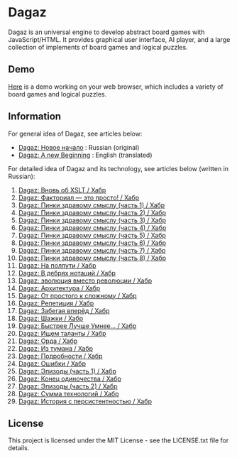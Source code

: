 # Dagaz

Dagaz is an universal engine to develop abstract board games with JavaScript/HTML. It provides graphical user interface, AI player, and a large collection of implements of board games and logical puzzles.

## Demo

[Here](https://glukkazan.github.io/) is a demo working on your web browser, which includes a variety of board games and logical puzzles.

## Information

For general idea of Dagaz, see articles below:

- [Dagaz: Новое начало](https://habr.com/en/post/242547/) : Russian (original)
- [Dagaz: A new Beginning](https://habr.com/ru/post/481868/) : English (translated)

For detailed idea of Dagaz and its technology, see articles below (written in Russian):

1. [Dagaz: Вновь об XSLT / Хабр](https://habr.com/ru/post/245849/)
2. [Dagaz: Факториал — это просто! / Хабр](https://habr.com/ru/post/247263/)
3. [Dagaz: Пинки здравому смыслу (часть 1) / Хабр](https://habr.com/ru/post/248639/)
4. [Dagaz: Пинки здравому смыслу (часть 2) / Хабр](https://habr.com/ru/post/248821/)
5. [Dagaz: Пинки здравому смыслу (часть 3) / Хабр](https://habr.com/ru/post/251401/)
6. [Dagaz: Пинки здравому смыслу (часть 4) / Хабр](https://habr.com/ru/post/253397/)
7. [Dagaz: Пинки здравому смыслу (часть 5) / Хабр](https://habr.com/ru/post/255621/)
8. [Dagaz: Пинки здравому смыслу (часть 6) / Хабр](https://habr.com/ru/post/256701/)
9. [Dagaz: Пинки здравому смыслу (часть 7) / Хабр](https://habr.com/ru/post/258437/)
10. [Dagaz: Пинки здравому смыслу (часть 8) / Хабр](https://habr.com/ru/post/259611/)
11. [Dagaz: На полпути / Хабр](https://habr.com/ru/post/270033/)
12. [Dagaz: В дебрях нотаций / Хабр](https://habr.com/ru/post/309096/)
13. [Dagaz: эволюция вместо революции / Хабр](https://habr.com/ru/post/320474/)
14. [Dagaz: Архитектура / Хабр](https://habr.com/ru/post/322212/)
15. [Dagaz: От простого к сложному / Хабр](https://habr.com/ru/post/323198/)
16. [Dagaz: Репетиция / Хабр](https://habr.com/ru/post/327180/)
17. [Dagaz: Забегая вперёд / Хабр](https://habr.com/ru/post/330320/)
18. [Dagaz: Шажки / Хабр](https://habr.com/ru/post/335228/)
19. [Dagaz: Быстрее Лучше Умнее… / Хабр](https://habr.com/ru/post/349516/)
20. [Dagaz: Ищем таланты / Хабр](https://habr.com/ru/post/353116/)
21. [Dagaz: Орда / Хабр](https://habr.com/ru/post/416595/)
22. [Dagaz: Из тумана / Хабр](https://habr.com/ru/post/422427/)
23. [Dagaz: Подробности / Хабр](https://habr.com/ru/post/429494/)
24. [Dagaz: Ошибки / Хабр](https://habr.com/ru/post/440116/)
25. [Dagaz: Эпизоды (часть 1) / Хабр](https://habr.com/ru/post/459456/)
26. [Dagaz: Конец одиночества / Хабр](https://habr.com/ru/post/470065/)
27. [Dagaz: Эпизоды (часть 2) / Хабр](https://habr.com/ru/post/472908/)
28. [Dagaz: Сумма технологий / Хабр](https://habr.com/ru/post/486082/)
29. [Dagaz: История с персистентностью / Хабр](https://habr.com/ru/post/491296/)

## License

This project is licensed under the MIT License - see the LICENSE.txt file for details.
